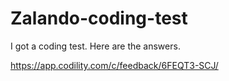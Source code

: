 # Zalando-coding-test
I got a coding test. Here are the answers. 


https://app.codility.com/c/feedback/6FEQT3-SCJ/
